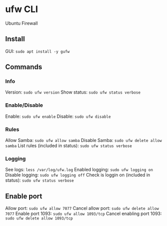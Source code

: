 # ufw CLI
Ubuntu Firewall

## Install
GUI: `sudo apt install -y gufw`

## Commands
### Info
Version: `sudo ufw version`
Show status: `sudo ufw status verbose`

### Enable/Disable
Enable: `sudo ufw enable`
Disable: `sudo ufw disable`

### Rules
Allow Samba: `sudo ufw allow samba`
Disable Samba: `sudo ufw delete allow samba`
List rules (included in status): `sudo ufw status verbose`

### Logging
See logs: `less /var/log/ufw.log`
Enabled logging: `sudo ufw logging on`
Disable logging: `sudo ufw logging off`
Check is loggin on (included in status): `sudo ufw status verbose`

## Enable port
Allow port: `sudo ufw allow 7077`
Cancel allow port: `sudo ufw delete allow 7077`
Enable port 1093: `sudo ufw allow 1093/tcp`
Cancel enabling port 1093: `sudo ufw delete allow 1093/tcp`
